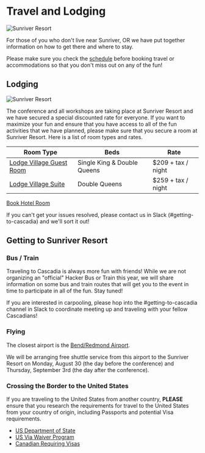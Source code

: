 # Travel and Lodging

![Sunriver Resort](${STATIC}/images/sunriver-overhead.jpg)

For those of you who don't live near Sunriver, OR we have put together information on how to get there and where to stay.

Please make sure you check the [schedule](/schedule) before booking travel or accommodations so that you don't miss out on any of the fun!

## Lodging

![Sunriver Resort](${STATIC}/images/sunriver-lodge.jpg)

The conference and all workshops are taking place at Sunriver Resort and we have secured a special discounted rate for everyone. If you want to maximize your fun and ensure that you have access to all of the fun activities that we have planned, please make sure that you secure a room at Sunriver Resort. Here is a list of room types and rates.

<table id="lodging-rates">
    <thead>
        <tr><th>Room Type</th><th>Beds</th><th>Rate</th></tr>
    </thead>
    <tbody>
        <tr><td><a href="https://www.destinationhotels.com/sunriver-resort/hotel/bend-oregon-lodging/oregon-lodging" target="_new">Lodge Village Guest Room</a></td><td>Single King &amp; Double Queens</td><td>$209 + tax / night</td></tr>
        <tr><td><a href="https://www.destinationhotels.com/sunriver-resort/hotel/bend-oregon-lodging/central-oregon-lodging" target="_new">Lodge Village Suite</a></td><td>Double Queens</td><td>$259 + tax / night</td></tr>
    </tbody>
</table>

<a class="cta" href="https://www.destinationhotels.com/sunriver-resort/meetings/cjs2020">Book Hotel Room</a>

If you can't get your issues resolved, please contact us in Slack (#getting-to-cascadia) and we'll sort it out!

## Getting to Sunriver Resort

### Bus / Train

Traveling to Cascadia is always more fun with friends! While we are not organizing an "official" Hacker Bus or Train this year, we will share information on some bus and train routes that will get you to the event in time to participate in all of the fun. Stay tuned!

If you are interested in carpooling, please hop into the #getting-to-cascadia channel in Slack to coordinate meeting up and traveling with your fellow Cascadians!

### Flying

The closest airport is the [Bend/Redmond Airport](http://www.flyrdm.com/). 

We will be arranging free shuttle service from this airport to the Sunriver Resort on Monday, August 30 (the day before the conference) and Thursday, September 3rd (the day after the conference).


### Crossing the Border to the United States

If you are traveling to the United States from another country, **PLEASE** ensure that you research the requirements for travel to the United States from your country of origin, including Passports and potential Visa requirements. 

* [US Department of State](https://travel.state.gov/content/travel/en/us-visas/business.html)
* [US Via Waiver Program](https://www.dhs.gov/visa-waiver-program)
* [Canadian Requiring Visas](https://ca.usembassy.gov/visas/do-i-need-a-visa/)